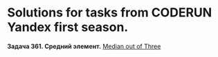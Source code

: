 # Solutions for tasks from CODERUN Yandex first season.
<div></div>
<div><b>Задача 361. Средний элемент.</b> <a href="https://coderun.yandex.ru/seasons/first_2023/tracks/backend/problem/median-out-of-three">Median out of Three</a></div>

